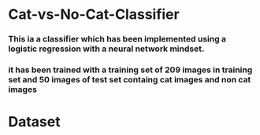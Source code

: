 # Cat-vs-No-Cat-Classifier

### This ia a classifier which has been implemented using a logistic regression with a neural network mindset.
### it has been trained with a training set of 209 images in training set and 50 images of test set containg cat images and non cat images

# Dataset
